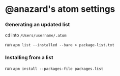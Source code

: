 # @anazard's atom settings

### Generating an updated list

cd into `/Users/username/.atom`

run `apm list --installed --bare > package-list.txt`

### Installing from a list

run `apm install --packages-file packages.list`
